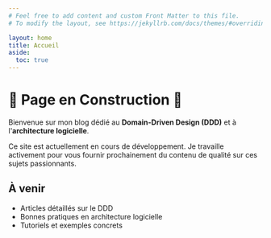 ```yaml
---
# Feel free to add content and custom Front Matter to this file.
# To modify the layout, see https://jekyllrb.com/docs/themes/#overriding-theme-defaults

layout: home
title: Accueil
aside:
  toc: true
---
```


# 🚧 Page en Construction 🚧

Bienvenue sur mon blog dédié au **Domain-Driven Design (DDD)** et à l'**architecture logicielle**.

Ce site est actuellement en cours de développement. Je travaille activement pour vous fournir prochainement du contenu de qualité sur ces sujets passionnants.

## À venir

- Articles détaillés sur le DDD
- Bonnes pratiques en architecture logicielle
- Tutoriels et exemples concrets